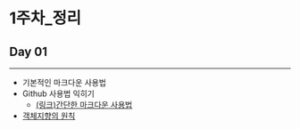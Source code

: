 # 1주차_정리

## Day 01
___
 - 기본적인 마크다운 사용법
 - Github 사용법 익히기
 	- [(링크)간단한 마크다운 사용법](./day_01/markdown_practice/markdown.md)
 - [객체지향의 원칙](./day_01/객체지향원칙/객체지향원칙.md)
 
 
